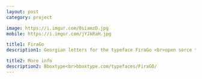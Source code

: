 ```yaml
---
layout: post
category: project

image: https://i.imgur.com/0siamzD.jpg
mobile: https://i.imgur.com/jYJkRaH.jpg

title1: FiraGo
description1: Georgian letters for the typeface FiraGo <br>open sorce typeface

title2: More info
description2: Bboxtype<br>bboxtype.com/typefaces/FiraGO/
---
```

